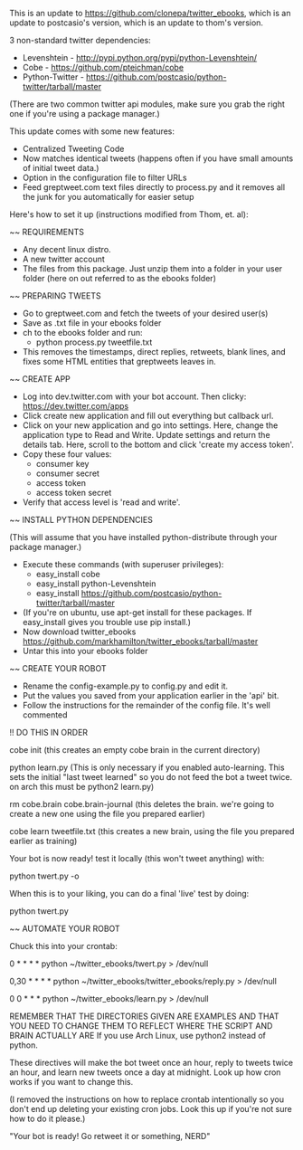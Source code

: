 This is an update to https://github.com/clonepa/twitter_ebooks, which is an update to postcasio's version, which is an update to thom's version.

3 non-standard twitter dependencies:
- Levenshtein - http://pypi.python.org/pypi/python-Levenshtein/
- Cobe - https://github.com/pteichman/cobe
- Python-Twitter - https://github.com/postcasio/python-twitter/tarball/master

(There are two common twitter api modules, make sure you grab the right one if you're using a package manager.)

This update comes with some new features:
- Centralized Tweeting Code
- Now matches identical tweets (happens often if you have small amounts of initial tweet data.)
- Option in the configuration file to filter URLs
- Feed greptweet.com text files directly to process.py and it removes all the junk for you automatically for easier setup

Here's how to set it up (instructions modified from Thom, et. al):

~~ REQUIREMENTS

- Any decent linux distro.
- A new twitter account 
- The files from this package. Just unzip them into a folder in your user folder (here on out referred to as the ebooks folder)

~~ PREPARING TWEETS

- Go to greptweet.com and fetch the tweets of your desired user(s)
- Save as .txt file in your ebooks folder
- ch to the ebooks folder and run:
  - python process.py tweetfile.txt
- This removes the timestamps, direct replies, retweets, blank lines, and fixes some HTML entities that greptweets leaves in.

~~ CREATE APP

- Log into dev.twitter.com with your bot account. Then clicky: https://dev.twitter.com/apps
- Click create new application and fill out everything but callback url.
- Click on your new application and go into settings. Here, change the application type to Read and Write. Update settings and return the details tab. Here, scroll to the bottom and click 'create my access token'.
- Copy these four values: 
  - consumer key 
  - consumer secret 
  - access token 
  - access token secret 
- Verify that access level is 'read and write'.

~~ INSTALL PYTHON DEPENDENCIES

(This will assume that you have installed python-distribute through your package manager.)
- Execute these commands (with superuser privileges): 
  - easy_install cobe 
  - easy_install python-Levenshtein
  - easy_install https://github.com/postcasio/python-twitter/tarball/master
- (If you're on ubuntu, use apt-get install for these packages. If easy_install gives you trouble use pip install.)
- Now download twitter_ebooks https://github.com/markhamilton/twitter_ebooks/tarball/master 
- Untar this into your ebooks folder

~~ CREATE YOUR ROBOT 

- Rename the config-example.py to config.py and edit it.
- Put the values you saved from your application earlier in the 'api' bit.
- Follow the instructions for the remainder of the config file. It's well commented 

!! DO THIS IN ORDER

cobe init (this creates an empty cobe brain in the current directory) 

python learn.py (This is only necessary if you enabled auto-learning. This sets the initial "last tweet learned" so you do not feed the bot a tweet twice. on arch this must be python2 learn.py) 

rm cobe.brain cobe.brain-journal (this deletes the brain. we're going to create a new one using the file you prepared earlier) 

cobe learn tweetfile.txt (this creates a new brain, using the file you prepared earlier as training) 

Your bot is now ready! test it locally (this won't tweet anything) with:

python twert.py -o 

When this is to your liking, you can do a final 'live' test by doing:

python twert.py 

~~ AUTOMATE YOUR ROBOT

Chuck this into your crontab:

0 * * * * python ~/twitter_ebooks/twert.py > /dev/null

0,30 * * * * python ~/twitter_ebooks/twitter_ebooks/reply.py > /dev/null 

0 0 * * * python ~/twitter_ebooks/learn.py > /dev/null 

REMEMBER THAT THE DIRECTORIES GIVEN ARE EXAMPLES AND THAT YOU NEED TO CHANGE THEM TO REFLECT WHERE THE SCRIPT AND BRAIN ACTUALLY ARE
If you use Arch Linux, use python2 instead of python.

These directives will make the bot tweet once an hour, reply to tweets twice an hour, and learn new tweets once a day at midnight. Look up how cron works if you want to change this.

(I removed the instructions on how to replace crontab intentionally so you don't end up deleting your existing cron jobs. Look this up if you're not sure how to do it please.)

"Your bot is ready! Go retweet it or something, NERD"
